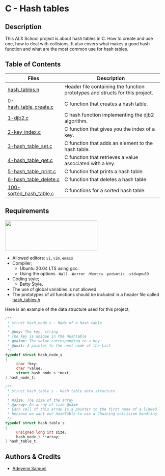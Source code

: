 # C - Hash tables
## Description
This ALX School project is about hash tables in C. How to create and use one, how to deal with collisions. It also covers what makes a good hash function and what are the most common use for hash tables.

## Table of Contents
| Files | Description |
| --- | --- |
| [hash_tables.h](https://github.com/Samfrodo9/alx-low_level_programming/blob/master/0x1A-hash_tables/hash_tables.h)	| Header file containing the function prototypes and structs for this project. |
| [0-hash_table_create.c](https://github.com/Samfrodo9/alx-low_level_programming/blob/master/0x1A-hash_tables/0-hash_table_create.c)	| C function that creates a hash table. |
| [1-djb2.c](https://github.com/Samfrodo9/alx-low_level_programming/blob/master/0x1A-hash_tables/1-djb2.c)	| C hash function implementing the djb2 algorithm. |
| [2-key_index.c](https://github.com/Samfrodo9/alx-low_level_programming/blob/master/0x1A-hash_tables/2-key_index.c)	| C function that gives you the index of a key. |
| [3-hash_table_set.c](https://github.com/Samfrodo9/alx-low_level_programming/blob/master/0x1A-hash_tables/3-hash_table_set.c)	| C function that adds an element to the hash table. |
| [4-hash_table_get.c](https://github.com/Samfrodo9/alx-low_level_programming/blob/master/0x1A-hash_tables/4-hash_table_get.c)	| C function that retrieves a value associated with a key. |
| [5-hash_table_print.c](https://github.com/Samfrodo9/alx-low_level_programming/blob/master/0x1A-hash_tables/5-hash_table_print.c)	| C function that prints a hash table. |
| [6-hash_table_delete.c](https://github.com/Samfrodo9/alx-low_level_programming/blob/master/0x1A-hash_tables/6-hash_table_delete.c)	| C function that deletes a hash table
| [100-sorted_hash_table.c](https://github.com/Samfrodo9/alx-low_level_programming/blob/master/0x1A-hash_tables/100-sorted_hash_table.c)	| C functions for a sorted hash table. |


## Requirements
<img src="https://alx-apply.hbtn.io/brand_alx/share_image_2019.jpg" width="300" height="100" />

- Allowed editors: `vi`, `vim`, `emacs`
- Compiler;
  - Ubuntu 20.04 LTS using gcc.
  - Using the options `-Wall -Werror -Wextra -pedantic -std=gnu89`
- Coding style;
  - Betty Style.
- The use of global variables is not allowed.
- The prototypes of all functions should be included in a header file called [hash_tables.h](https://github.com/Samfrodo9/alx-low_level_programming/blob/master/0x1A-hash_tables/hash_tables.h)

Here is an example of the data structure used for this project;
```C
/**
 * struct hash_node_s - Node of a hash table
 *
 * @key: The key, string
 * The key is unique in the HashTable
 * @value: The value corresponding to a key
 * @next: A pointer to the next node of the List
 */
typedef struct hash_node_s
{
     char *key;
     char *value;
     struct hash_node_s *next;
} hash_node_t;

/**
 * struct hash_table_s - Hash table data structure
 *
 * @size: The size of the array
 * @array: An array of size @size
 * Each cell of this array is a pointer to the first node of a linked list,
 * because we want our HashTable to use a Chaining collision handling
 */
typedef struct hash_table_s
{
     unsigned long int size;
     hash_node_t **array;
} hash_table_t;
```

## Authors & Credits
- [Adeyemi Samuel](https://@github.com/Samfrodo9)
